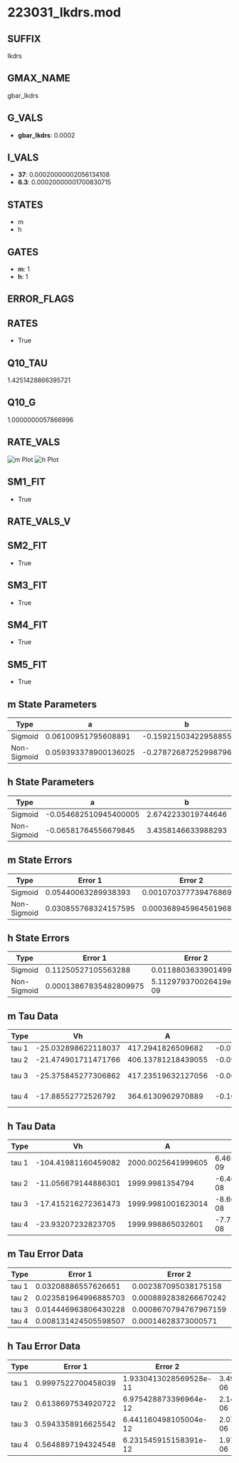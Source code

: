 # 223031_Ikdrs.mod

## SUFFIX

Ikdrs

## GMAX_NAME

gbar_Ikdrs

## G_VALS

- **gbar_Ikdrs**: 0.0002

## I_VALS

- **37**: 0.00020000002056134108
- **6.3**: 0.00020000001700830715

## STATES

- m
- h

## GATES

- **m**: 1
- **h**: 1

## ERROR_FLAGS


## RATES

- True

## Q10_TAU

1.4251428866395721

## Q10_G

1.0000000057866996

## RATE_VALS

![m Plot](/Users/pbozelos/Dropbox/icg-Chai-Panos/supermodels/output_markdown_files/K/223031_Ikdrs.mod/images/m.png)
![h Plot](/Users/pbozelos/Dropbox/icg-Chai-Panos/supermodels/output_markdown_files/K/223031_Ikdrs.mod/images/h.png)

## SM1_FIT

- True

## RATE_VALS_V

## SM2_FIT

- True

## SM3_FIT

- True

## SM4_FIT

- True

## SM5_FIT

- True

## m State Parameters

| Type | a | b | c | d |
| --- | --- | --- | --- | --- |
| Sigmoid | 0.06100951795608891 | -0.15921503422958855 |
| Non-Sigmoid | 0.059393378900136025 | -0.27872687252998796 | 0.9953400282035924 | -0.022865732802149454 |

## h State Parameters

| Type | a | b | c | d |
| --- | --- | --- | --- | --- |
| Sigmoid | -0.054682510945400005 | 2.6742233019744646 |
| Non-Sigmoid | -0.06581764556679845 | 3.4358146633988293 | 0.9288315278496077 | 0.07007714786002173 |

## m State Errors

| Type | Error 1 | Error 2 | Error 3 |
| --- | --- | --- | --- |
| Sigmoid | 0.05440063289938393 | 0.0010703777394768699 | 0.03993388012200906 |
| Non-Sigmoid | 0.030855768324157595 | 0.00036894596456196884 | 0.02265029812444237 |

## h State Errors

| Type | Error 1 | Error 2 | Error 3 |
| --- | --- | --- | --- |
| Sigmoid | 0.11250527105563288 | 0.011880363390149945 | 0.07048516684727804 |
| Non-Sigmoid | 0.00013867835482809975 | 5.112979370026419e-09 | 8.688274679442441e-05 |

## m Tau Data

| Type | Vh | A | b1 | b2 | c1 | c2 | d1 | d2 | e1 | e2 |
| --- | --- | --- | --- | --- | --- | --- | --- | --- | --- | --- |
| tau 1 | -25.032898622118037 | 417.2941826509682 | -0.07475785257819223 | -0.07501647624433529 |
| tau 2 | -21.474901711471766 | 406.13781218439055 | -0.09621385900303268 | 0.0005177029981202025 | -0.05798305554371712 | 0.00023940733884062707 |
| tau 3 | -25.375845277306862 | 417.23519632127056 | -0.06814151595574655 | -0.00038203566935739994 | 6.481100266671191e-06 | -0.07223021143025946 | 0.00025415878961586297 | 4.597574465759437e-06 |
| tau 4 | -17.88552772526792 | 364.6130962970889 | -0.10190448012474954 | 0.0009606308048843909 | -2.0977226859587576e-05 | 2.399970150457508e-07 | -0.028875411835476743 | 0.00099712282356485 | 3.6648276663531948e-06 | -6.499423335868315e-08 |

## h Tau Data

| Type | Vh | A | b1 | b2 | c1 | c2 | d1 | d2 | e1 | e2 |
| --- | --- | --- | --- | --- | --- | --- | --- | --- | --- | --- |
| tau 1 | -104.41981160459082 | 2000.0025641999605 | 6.465068531654044e-09 | 2.799058791986885e-09 |
| tau 2 | -11.056679144886301 | 1999.9981354794 | -6.462294079327624e-08 | 1.1763033088660628e-09 | -5.09520744785862e-08 | -1.0520056672245964e-09 |
| tau 3 | -17.415216272361473 | 1999.9981001623014 | -8.667336349557525e-08 | 8.840806743561339e-10 | -1.2569916643798073e-11 | -8.610628762136071e-08 | -1.7131965563740143e-09 | -4.0648024973276105e-12 |
| tau 4 | -23.93207232823705 | 1999.998865032601 | -7.736902735875837e-08 | 5.374641436046659e-10 | -8.655593978933242e-12 | 9.827871722026386e-14 | -8.271253802249776e-08 | -1.2718001426459451e-09 | 1.475306353726837e-11 | -7.804953093646773e-14 |

## m Tau Error Data

| Type | Error 1 | Error 2 | Error 3 |
| --- | --- | --- | --- |
| tau 1 | 0.03208886557626651 | 0.002387095038175158 | 0.021534067671140692 |
| tau 2 | 0.023581964996885703 | 0.0008892838266670242 | 0.01582529082726431 |
| tau 3 | 0.014446963806430228 | 0.0008670794767967159 | 0.009695010735446047 |
| tau 4 | 0.008131424505598507 | 0.00014628373000571 | 0.005456803860833243 |

## h Tau Error Data

| Type | Error 1 | Error 2 | Error 3 |
| --- | --- | --- | --- |
| tau 1 | 0.9997522700458039 | 1.9330413028569528e-11 | 3.498399189121407e-06 |
| tau 2 | 0.6138697534920722 | 6.975428873396964e-12 | 2.1480935949707142e-06 |
| tau 3 | 0.5943358916625542 | 6.441160498105004e-12 | 2.0797394152080975e-06 |
| tau 4 | 0.5648897194324548 | 6.231545915158391e-12 | 1.9766994240633023e-06 |


